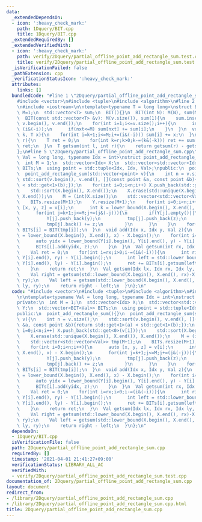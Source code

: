```yaml
---
data:
  _extendedDependsOn:
  - icon: ':heavy_check_mark:'
    path: 1Dquery/BIT.cpp
    title: 1Dquery/BIT.cpp
  _extendedRequiredBy: []
  _extendedVerifiedWith:
  - icon: ':heavy_check_mark:'
    path: verify/2Dquery/partial_offline_point_add_rectangle_sum.test.cpp
    title: verify/2Dquery/partial_offline_point_add_rectangle_sum.test.cpp
  _isVerificationFailed: false
  _pathExtension: cpp
  _verificationStatusIcon: ':heavy_check_mark:'
  attributes:
    links: []
  bundledCode: "#line 1 \"2Dquery/partial_offline_point_add_rectangle_sum.cpp\"\n\
    #include <vector>\n#include <tuple>\n#include <algorithm>\n#line 2 \"1Dquery/BIT.cpp\"\
    \n#include <iostream>\n\ntemplate<typename T = long long>\nstruct BIT{\n  int\
    \ M=1;\n  std::vector<T> sum;\n  BIT(){}\n  BIT(int N): M(N), sum(M+1, 0){}\n\
    \  BIT(const std::vector<T> &v): M(v.size()), sum(1){\n    sum.insert(sum.begin()+1,\
    \ v.begin(), v.end());\n    for(int i=1;i<=v.size();i++){\n      int nxt = i +\
    \ (i&(-i));\n      if(nxt<=M) sum[nxt] += sum[i];\n    }\n  }\n  void add(int\
    \ k, T x){\n    for(int i=k+1;i<=M;i+=(i&(-i))) sum[i] += x;\n  }\n  T getsum(int\
    \ r){\n    T ret = 0;\n    for(int k=r;k>0;k-=(k&(-k))) ret += sum[k];\n    return\
    \ ret;\n  }\n  T getsum(int l, int r){\n    return getsum(r) - getsum(l);\n  }\n\
    };\n#line 5 \"2Dquery/partial_offline_point_add_rectangle_sum.cpp\"\n\ntemplate<typename\
    \ Val = long long, typename Idx = int>\nstruct point_add_rectangle_sum{\nprivate:\n\
    \  int M = 1;\n  std::vector<Idx> X;\n  std::vector<std::vector<Idx>> Y;\n  std::vector<BIT<Val>>\
    \ BITs;\n  using point = std::tuple<Idx, Idx, Val>;\npublic:\n  point_add_rectangle_sum(){}\n\
    \  point_add_rectangle_sum(std::vector<point> v){\n    int n = v.size();\n   \
    \ std::sort(v.begin(), v.end(), [](const point &a, const point &b){return std::get<1>(a)\
    \ < std::get<1>(b);});\n    for(int i=0;i<n;i++) X.push_back(std::get<0>(v[i]));\n\
    \    std::sort(X.begin(), X.end());\n    X.erase(std::unique(X.begin(), X.end()),\
    \ X.end());\n    M = (int)X.size();\n    std::vector<std::vector<Val>> tmp(M+1);\n\
    \    BITs.resize(M+1);\n    Y.resize(M+1);\n    for(int i=0;i<n;i++){\n      auto\
    \ [x, y, z] = v[i];\n      int k = lower_bound(X.begin(), X.end(), x) - X.begin();\n\
    \      for(int j=k+1;j<=M;j+=(j&(-j))){\n        if(Y[j].empty()||Y[j].back()!=y){\n\
    \          Y[j].push_back(y);\n          tmp[j].push_back(z);\n        }else{\n\
    \          tmp[j].back() += z;\n        }\n      }\n    }\n    for(int i=0;i<=M;i++)\
    \ BITs[i] = BIT(tmp[i]);\n  }\n  void add(Idx x, Idx y, Val z){\n    auto xidx\
    \ = lower_bound(X.begin(), X.end(), x) - X.begin();\n    for(int i=xidx+1;i<=M;i+=(i&(-i))){\n\
    \      auto yidx = lower_bound(Y[i].begin(), Y[i].end(), y) - Y[i].begin();\n\
    \      BITs[i].add(yidx, z);\n    }\n  }\n  Val getsum(int rx, Idx ly, Idx ry){\n\
    \    Val ret = 0;\n    for(int i=rx;i>0;i-=(i&(-i))){\n      int right = std::lower_bound(Y[i].begin(),\
    \ Y[i].end(), ry) - Y[i].begin();\n      int left = std::lower_bound(Y[i].begin(),\
    \ Y[i].end(), ly) - Y[i].begin();\n      ret += BITs[i].getsum(left, right);\n\
    \    }\n    return ret;\n  }\n  Val getsum(Idx lx, Idx rx, Idx ly, Idx ry){\n\
    \    Val right = getsum(std::lower_bound(X.begin(), X.end(), rx)-X.begin(), ly,\
    \ ry);\n    Val left = getsum(std::lower_bound(X.begin(), X.end(), lx)-X.begin(),\
    \ ly, ry);\n    return right - left;\n  }\n};\n"
  code: "#include <vector>\n#include <tuple>\n#include <algorithm>\n#include \"../1Dquery/BIT.cpp\"\
    \n\ntemplate<typename Val = long long, typename Idx = int>\nstruct point_add_rectangle_sum{\n\
    private:\n  int M = 1;\n  std::vector<Idx> X;\n  std::vector<std::vector<Idx>>\
    \ Y;\n  std::vector<BIT<Val>> BITs;\n  using point = std::tuple<Idx, Idx, Val>;\n\
    public:\n  point_add_rectangle_sum(){}\n  point_add_rectangle_sum(std::vector<point>\
    \ v){\n    int n = v.size();\n    std::sort(v.begin(), v.end(), [](const point\
    \ &a, const point &b){return std::get<1>(a) < std::get<1>(b);});\n    for(int\
    \ i=0;i<n;i++) X.push_back(std::get<0>(v[i]));\n    std::sort(X.begin(), X.end());\n\
    \    X.erase(std::unique(X.begin(), X.end()), X.end());\n    M = (int)X.size();\n\
    \    std::vector<std::vector<Val>> tmp(M+1);\n    BITs.resize(M+1);\n    Y.resize(M+1);\n\
    \    for(int i=0;i<n;i++){\n      auto [x, y, z] = v[i];\n      int k = lower_bound(X.begin(),\
    \ X.end(), x) - X.begin();\n      for(int j=k+1;j<=M;j+=(j&(-j))){\n        if(Y[j].empty()||Y[j].back()!=y){\n\
    \          Y[j].push_back(y);\n          tmp[j].push_back(z);\n        }else{\n\
    \          tmp[j].back() += z;\n        }\n      }\n    }\n    for(int i=0;i<=M;i++)\
    \ BITs[i] = BIT(tmp[i]);\n  }\n  void add(Idx x, Idx y, Val z){\n    auto xidx\
    \ = lower_bound(X.begin(), X.end(), x) - X.begin();\n    for(int i=xidx+1;i<=M;i+=(i&(-i))){\n\
    \      auto yidx = lower_bound(Y[i].begin(), Y[i].end(), y) - Y[i].begin();\n\
    \      BITs[i].add(yidx, z);\n    }\n  }\n  Val getsum(int rx, Idx ly, Idx ry){\n\
    \    Val ret = 0;\n    for(int i=rx;i>0;i-=(i&(-i))){\n      int right = std::lower_bound(Y[i].begin(),\
    \ Y[i].end(), ry) - Y[i].begin();\n      int left = std::lower_bound(Y[i].begin(),\
    \ Y[i].end(), ly) - Y[i].begin();\n      ret += BITs[i].getsum(left, right);\n\
    \    }\n    return ret;\n  }\n  Val getsum(Idx lx, Idx rx, Idx ly, Idx ry){\n\
    \    Val right = getsum(std::lower_bound(X.begin(), X.end(), rx)-X.begin(), ly,\
    \ ry);\n    Val left = getsum(std::lower_bound(X.begin(), X.end(), lx)-X.begin(),\
    \ ly, ry);\n    return right - left;\n  }\n};\n"
  dependsOn:
  - 1Dquery/BIT.cpp
  isVerificationFile: false
  path: 2Dquery/partial_offline_point_add_rectangle_sum.cpp
  requiredBy: []
  timestamp: '2021-04-01 21:41:27+09:00'
  verificationStatus: LIBRARY_ALL_AC
  verifiedWith:
  - verify/2Dquery/partial_offline_point_add_rectangle_sum.test.cpp
documentation_of: 2Dquery/partial_offline_point_add_rectangle_sum.cpp
layout: document
redirect_from:
- /library/2Dquery/partial_offline_point_add_rectangle_sum.cpp
- /library/2Dquery/partial_offline_point_add_rectangle_sum.cpp.html
title: 2Dquery/partial_offline_point_add_rectangle_sum.cpp
---
```

